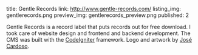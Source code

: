 title: Gentle Records
link: http://www.gentle-records.com/
listing_img: gentlerecords.png
preview_img: gentlerecords_preview.png
published: 2

Gentle Records is a record label that puts records out for free download. I took care of website design and frontend and backend development. The CMS was built with the [CodeIgniter](http://ellislab.com/codeigniter) framework. Logo and artwork by [José Cardoso](http://zecardoso.com/).